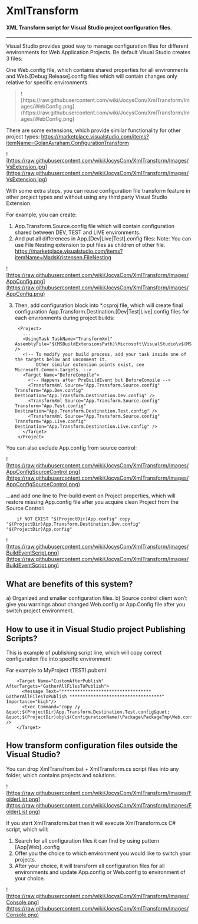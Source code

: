 # XmlTransform
#### XML Transform script for Visual Studio project configuration files.
---
Visual Studio provides good way to manage configuration files for different environments for Web Application Projects.
Be default Visual Studio creates 3 files:

One Web.config file, which contains shared properties for all environments and Web.[Debug|Release].config files which will contain changes only relative for specific environments.

<blockquote>
  ![https://raw.githubusercontent.com/wiki/JocysCom/XmlTransform/Images/WebConfig.png](https://raw.githubusercontent.com/wiki/JocysCom/XmlTransform/Images/WebConfig.png)
  </blockquote>

There are some extensions, which provide similar functionality for other project types:
https://marketplace.visualstudio.com/items?itemName=GolanAvraham.ConfigurationTransform

![https://raw.githubusercontent.com/wiki/JocysCom/XmlTransform/Images/VsExtension.jpg](https://raw.githubusercontent.com/wiki/JocysCom/XmlTransform/Images/VsExtension.jpg)

With some extra steps, you can reuse configuration file transform feature in other project types and without using any third party Visual Studio Extension.

For example, you can create:

1.	App.Transform.Source.config file which will contain configuration shared between DEV, TEST and LIVE environments.
2.	And put all differences in App.[Dev|Live|Test].config files:
Note: You can use File Nesting extension to put files as children of other file.
https://marketplace.visualstudio.com/items?itemName=MadsKristensen.FileNesting

![https://raw.githubusercontent.com/wiki/JocysCom/XmlTransform/Images/AppConfig.png](https://raw.githubusercontent.com/wiki/JocysCom/XmlTransform/Images/AppConfig.png)

3. Then, add configuration block into *.csproj file, which will create final configuration App.Transform.Destination.[Dev|Test|Live].config files for each environments during project builds:

        <Project>
          ...
          <UsingTask TaskName="TransformXml" AssemblyFile="$(MSBuildExtensionsPath)\Microsoft\VisualStudio\v$(MSBuildToolsVersion)\Web\Microsoft.Web.Publishing.Tasks.dll" />
          <!-- To modify your build process, add your task inside one of the targets below and uncomment it. 
               Other similar extension points exist, see Microsoft.Common.targets. -->
          <Target Name="BeforeCompile">
            <!-- Happens after PreBuildEvent but BeforeCompile -->
            <TransformXml Source="App.Transform.Source.config" Transform="App.Dev.config" Destination="App.Transform.Destination.Dev.config" />
            <TransformXml Source="App.Transform.Source.config" Transform="App.Test.config" Destination="App.Transform.Destination.Test.config" />
            <TransformXml Source="App.Transform.Source.config" Transform="App.Live.config" Destination="App.Transform.Destination.Live.config" />
          </Target>
        </Project>

You can also exclude App.config from source control:

![https://raw.githubusercontent.com/wiki/JocysCom/XmlTransform/Images/AppConfigSourceControl.png](https://raw.githubusercontent.com/wiki/JocysCom/XmlTransform/Images/AppConfigSourceControl.png) 

…and add one line to Pre-build event on Project properties, which will restore missing App.config file after you acquire clean Project from the Source Control:

        if NOT EXIST "$(ProjectDir)App.config" copy "$(ProjectDir)App.Transform.Destination.Dev.config" "$(ProjectDir)App.config"

![https://raw.githubusercontent.com/wiki/JocysCom/XmlTransform/Images/BuildEventScript.png](https://raw.githubusercontent.com/wiki/JocysCom/XmlTransform/Images/BuildEventScript.png) 

## What are benefits of this system?

a)	Organized and smaller configuration files.
b)	Source control client won’t give you warnings about changed Web.config or App.Config file after you switch project environment.

## How to use it in Visual Studio project Publishing Scripts?

This is example of publishing script line, which will copy correct configuration file into specific environment:

For example to MyProject (TEST).pubxml:

        <Target Name="CustomAfterPublish" AfterTargets="GatherAllFilesToPublish">
          <Message Text="********************************** GatherAllFilesToPublish ***********************************" Importance="high"/>
          <Exec Command="copy /y &quot;$(ProjectDir)App.Transform.Destination.Test.config&quot; &quot;$(ProjectDir)obj\$(ConfigurationName)\Package\PackageTmp\Web.config&quot;" />
        </Target>

## How transform configuration files outside the Visual Studio?

You can drop XmlTransfrom.bat + XmlTransform.cs script files into any folder, which contains projects and solutions.

![https://raw.githubusercontent.com/wiki/JocysCom/XmlTransform/Images/FolderList.png](https://raw.githubusercontent.com/wiki/JocysCom/XmlTransform/Images/FolderList.png) 

If you start XmlTransform.bat then it will execute XmlTransform.cs C# script, which will:

1.	Search for all configuration files it can find by using pattern [App|Web].<Environment>.config
2.	Offer you the choice to which environment you would like to switch your projects.
3.	After your choice, it will transform all configuration files for all environments and update App.config or Web.config to environment of your choice.

![https://raw.githubusercontent.com/wiki/JocysCom/XmlTransform/Images/Console.png](https://raw.githubusercontent.com/wiki/JocysCom/XmlTransform/Images/Console.png) 
